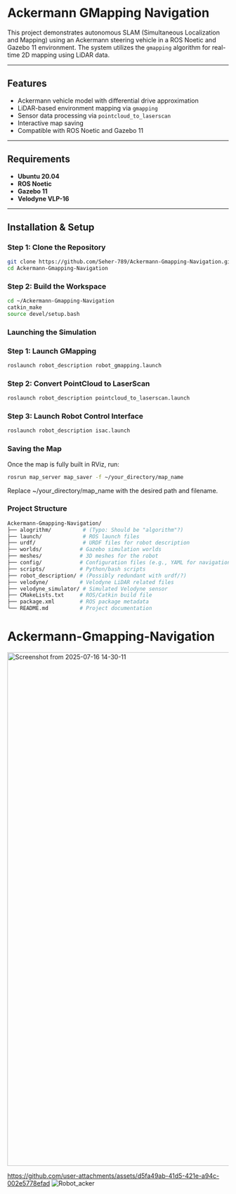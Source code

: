 
# Ackermann GMapping Navigation

This project demonstrates autonomous SLAM (Simultaneous Localization and Mapping) using an Ackermann steering vehicle in a ROS Noetic and Gazebo 11 environment. The system utilizes the `gmapping` algorithm for real-time 2D mapping using LiDAR data.

---

## Features

- Ackermann vehicle model with differential drive approximation
- LiDAR-based environment mapping via `gmapping`
- Sensor data processing via `pointcloud_to_laserscan`
- Interactive map saving
- Compatible with ROS Noetic and Gazebo 11

---

## Requirements

- **Ubuntu 20.04**
- **ROS Noetic**
- **Gazebo 11**
- **Velodyne VLP-16**

---

## Installation & Setup

### Step 1: Clone the Repository

```bash
git clone https://github.com/Seher-789/Ackermann-Gmapping-Navigation.git
cd Ackermann-Gmapping-Navigation
```
### Step 2: Build the Workspace
```bash
cd ~/Ackermann-Gmapping-Navigation
catkin_make
source devel/setup.bash
```
### Launching the Simulation 
### Step 1: Launch GMapping
```bash
roslaunch robot_description robot_gmapping.launch
```
### Step 2: Convert PointCloud to LaserScan
```bash
roslaunch robot_description pointcloud_to_laserscan.launch
```
### Step 3: Launch Robot Control Interface
```bash
roslaunch robot_description isac.launch
```
### Saving the Map
Once the map is fully built in RViz, run:
```bash
rosrun map_server map_saver -f ~/your_directory/map_name
```
Replace ~/your_directory/map_name with the desired path and filename.

### Project Structure
```bash
Ackermann-Gmapping-Navigation/
├── alogrithm/          # (Typo: Should be "algorithm"?)
├── launch/             # ROS launch files
├── urdf/               # URDF files for robot description
├── worlds/            # Gazebo simulation worlds
├── meshes/            # 3D meshes for the robot
├── config/            # Configuration files (e.g., YAML for navigation)
├── scripts/           # Python/bash scripts
├── robot_description/ # (Possibly redundant with urdf/?)
├── velodyne/          # Velodyne LiDAR related files
├── velodyne_simulator/ # Simulated Velodyne sensor
├── CMakeLists.txt     # ROS/Catkin build file
├── package.xml        # ROS package metadata
└── README.md          # Project documentation
```

# Ackermann-Gmapping-Navigation


<img width="1044" height="1168" alt="Screenshot from 2025-07-16 14-30-11" src="https://github.com/user-attachments/assets/3818ca16-b646-4c94-912d-9044e08795c9" />


https://github.com/user-attachments/assets/d5fa49ab-41d5-421e-a94c-002e5778efad
![Robot_acker](https://github.com/user-attachments/assets/e8013b8a-6db0-46a3-9dfb-d8f5fe030f1d)





